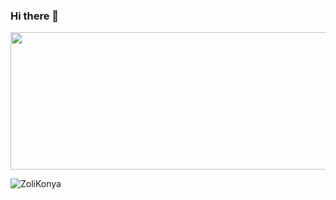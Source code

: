 ### Hi there 👋

<p align="center">
   <img src="https://unsplash.com/photos/light-bulb-WsEbnsnKbUE" height="220" width="1010">
</p>

<p align="left">
   <img src="https://komarev.com/ghpvc/?username=ZoliKonya&label=Profile%20views&color=orange&style=flat" alt="ZoliKonya" />
</p>
